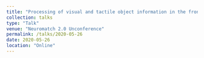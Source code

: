 ```yaml
---
title: "Processing of visual and tactile object information in the fronto-parietal grasping network"
collection: talks
type: "Talk"
venue: "Neuromatch 2.0 Unconference"
permalink: /talks/2020-05-26
date: 2020-05-26
location: "Online"
---
```

